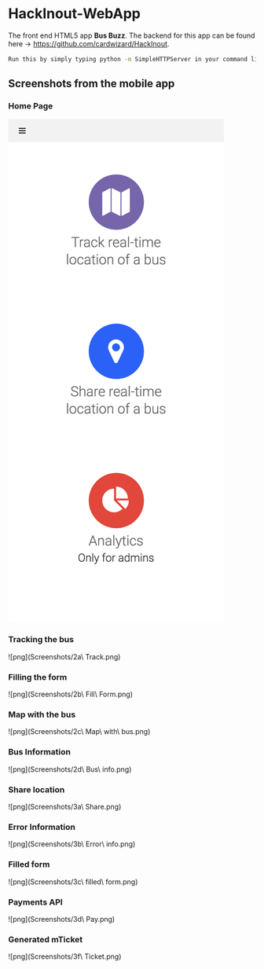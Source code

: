 # HackInout-WebApp
The front end HTML5 app **Bus Buzz**. The backend for this app can be found here -> https://github.com/cardwizard/HackInout.


```bash
Run this by simply typing python -m SimpleHTTPServer in your command line. 
```

## Screenshots from the mobile app

### Home Page
![png](Screenshots/1a%20Home.png)

### Tracking the bus
![png](Screenshots/2a\ Track.png)

### Filling the form
![png](Screenshots/2b\ Fill\ Form.png)

### Map with the bus
![png](Screenshots/2c\ Map\ with\ bus.png)

### Bus Information
![png](Screenshots/2d\ Bus\ info.png)

### Share location
![png](Screenshots/3a\ Share.png)

### Error Information
![png](Screenshots/3b\ Error\ info.png)

### Filled form
![png](Screenshots/3c\ filled\ form.png)

### Payments API
![png](Screenshots/3d\ Pay.png)

### Generated mTicket
![png](Screenshots/3f\ Ticket.png)